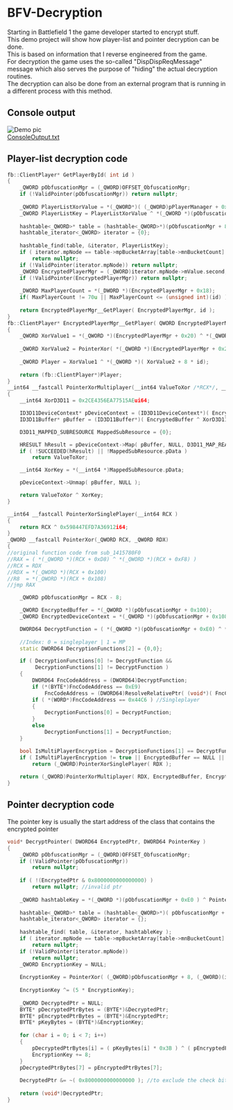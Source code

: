 # BFV-Decryption

Starting in Battlefield 1 the game developer started to encrypt stuff.<br />
This demo project will show how player-list and pointer decryption can be done.<br />
This is based on information that I reverse engineered from the game.<br />
For decryption the game uses the so-called "DispDispReqMessage" message which also serves the purpose of "hiding" the actual decryption routines.<br />
The decryption can also be done from an external program that is running in a different process with this method.<br />

## Console output
![Demo pic](https://raw.githubusercontent.com/Speedi13/BFV-Decryption/master/ConsoleOutputScreenshot.png)
<br>
[ConsoleOutput.txt](https://github.com/Speedi13/BFV-Decryption/blob/master/ConsoleOutput.txt)

## Player-list decryption code
```cpp
fb::ClientPlayer* GetPlayerById( int id )
{
	_QWORD pObfuscationMgr = (_QWORD)OFFSET_ObfuscationMgr;
	if (!ValidPointer(pObfuscationMgr)) return nullptr;
 
	_QWORD PlayerListXorValue = *(_QWORD*)( (_QWORD)pPlayerManager + 0xF8 );
	_QWORD PlayerListKey = PlayerListXorValue ^ *(_QWORD *)(pObfuscationMgr + 0xE0 );
 
	hashtable<_QWORD>* table = (hashtable<_QWORD>*)(pObfuscationMgr + 8 + 8);
	hashtable_iterator<_QWORD> iterator = {0};
 
	hashtable_find(table, &iterator, PlayerListKey);
	if ( iterator.mpNode == table->mpBucketArray[table->mnBucketCount] )
		return nullptr;
	if (!ValidPointer(iterator.mpNode)) return nullptr;
	_QWORD EncryptedPlayerMgr = (_QWORD)iterator.mpNode->mValue.second;
	if (!ValidPointer(EncryptedPlayerMgr)) return nullptr;
 
	_DWORD MaxPlayerCount = *(_DWORD *)(EncryptedPlayerMgr + 0x18);
	if( MaxPlayerCount != 70u || MaxPlayerCount <= (unsigned int)(id) ) return nullptr;
 
	return EncryptedPlayerMgr__GetPlayer( EncryptedPlayerMgr, id );
}
fb::ClientPlayer* EncryptedPlayerMgr__GetPlayer( QWORD EncryptedPlayerMgr, int id )
{
	_QWORD XorValue1 = *(_QWORD *)(EncryptedPlayerMgr + 0x20) ^ *(_QWORD *)(EncryptedPlayerMgr + 8);
  
	_QWORD XorValue2 = PointerXor( *(_QWORD *)(EncryptedPlayerMgr + 0x28), *(_QWORD *)(EncryptedPlayerMgr + 0x10) );
  
	_QWORD Player = XorValue1 ^ *(_QWORD *)( XorValue2 + 8 * id);
  
	return (fb::ClientPlayer*)Player;
}
__int64 __fastcall PointerXorMultiplayer(__int64 ValueToXor /*RCX*/, __int64 EncryptedBuffer /*RDX*/, __int64 EncryptedDeviceContext /*R8*/ )
{
	__int64 XorD3D11 = 0x2CE4356EA77515AEui64;

	ID3D11DeviceContext* pDeviceContext = (ID3D11DeviceContext*)( EncryptedDeviceContext ^ XorD3D11 );
	ID3D11Buffer* pBuffer = (ID3D11Buffer*)( EncryptedBuffer ^ XorD3D11 );

	D3D11_MAPPED_SUBRESOURCE MappedSubResource = {0};

	HRESULT hResult = pDeviceContext->Map( pBuffer, NULL, D3D11_MAP_READ, NULL, &MappedSubResource );
	if ( !SUCCEEDED(hResult) || !MappedSubResource.pData )
		return ValueToXor;

	__int64 XorKey = *(__int64 *)MappedSubResource.pData;

	pDeviceContext->Unmap( pBuffer, NULL );

	return ValueToXor ^ XorKey;
}

__int64 __fastcall PointerXorSinglePlayer(__int64 RCX )
{
	return RCX ^ 0x598447EFD7A36912i64;
}
_QWORD __fastcall PointerXor(_QWORD RCX, _QWORD RDX)
{
//original function code from sub_1415780F0
//RAX = ( *(_QWORD *)(RCX + 0xD8) ^ *(_QWORD *)(RCX + 0xF8) )
//RCX = RDX
//RDX = *(_QWORD *)(RCX + 0x100)
//R8  = *(_QWORD *)(RCX + 0x108)
//jmp RAX

	_QWORD pObfuscationMgr = RCX - 8;

	_QWORD EncryptedBuffer = *(_QWORD *)(pObfuscationMgr + 0x100);
	_QWORD EncryptedDeviceContext = *(_QWORD *)(pObfuscationMgr + 0x108);

	DWORD64 DecryptFunction = ( *(_QWORD *)(pObfuscationMgr + 0xE0) ^ *(_QWORD *)(pObfuscationMgr + 0xF8) );
	
	//Index: 0 = singleplayer | 1 = MP
	static DWORD64 DecryptionFunctions[2] = {0,0};

	if ( DecryptionFunctions[0] != DecryptFunction &&
		 DecryptionFunctions[1] != DecryptFunction )
	{
		DWORD64 FncCodeAddress = (DWORD64)DecryptFunction;
		if (*(BYTE*)FncCodeAddress == 0xE9)
			FncCodeAddress = (DWORD64)ResolveRelativePtr( (void*)( FncCodeAddress + 1 ) );
		if ( *(WORD*)FncCodeAddress == 0x44C6 ) //Singleplayer
		{
			DecryptionFunctions[0] = DecryptFunction;
		}
		else
			DecryptionFunctions[1] = DecryptFunction;
	}

	bool IsMultiPlayerEncryption = DecryptionFunctions[1] == DecryptFunction;
	if ( IsMultiPlayerEncryption != true || EncryptedBuffer == NULL || EncryptedDeviceContext == NULL )
		return (_QWORD)PointerXorSinglePlayer( RDX );
	
	return (_QWORD)PointerXorMultiplayer( RDX, EncryptedBuffer, EncryptedDeviceContext );
}
```

## Pointer decryption code
The pointer key is usually the start address of the class that contains the encrypted pointer
```cpp
void* DecryptPointer( DWORD64 EncryptedPtr, DWORD64 PointerKey )
{
	_QWORD pObfuscationMgr = (_QWORD)OFFSET_ObfuscationMgr;
	if (!ValidPointer(pObfuscationMgr))
		return nullptr;
 
	if ( !(EncryptedPtr & 0x8000000000000000) )
		return nullptr; //invalid ptr
 
	_QWORD hashtableKey = *(_QWORD *)(pObfuscationMgr + 0xE0 ) ^ PointerKey;
 
	hashtable<_QWORD>* table = (hashtable<_QWORD>*)( pObfuscationMgr + 0x78 );
	hashtable_iterator<_QWORD> iterator = {};
 
	hashtable_find( table, &iterator, hashtableKey );
	if ( iterator.mpNode == table->mpBucketArray[table->mnBucketCount] ) 
		return nullptr;
	if (!ValidPointer(iterator.mpNode))
		return nullptr;
	_QWORD EncryptionKey = NULL;
 
	EncryptionKey = PointerXor( (_QWORD)pObfuscationMgr + 8, (_QWORD)(iterator.mpNode->mValue.second) );
 
	EncryptionKey ^= (5 * EncryptionKey);
 
	_QWORD DecryptedPtr = NULL;
	BYTE* pDecryptedPtrBytes = (BYTE*)&DecryptedPtr;
	BYTE* pEncryptedPtrBytes = (BYTE*)&EncryptedPtr;
	BYTE* pKeyBytes = (BYTE*)&EncryptionKey;
 
	for (char i = 0; i < 7; i++)
	{
		pDecryptedPtrBytes[i] = ( pKeyBytes[i] * 0x3B ) ^ ( pEncryptedPtrBytes[i] + pKeyBytes[i] );
		EncryptionKey += 8;
	}
	pDecryptedPtrBytes[7] = pEncryptedPtrBytes[7];
 
	DecryptedPtr &= ~( 0x8000000000000000 ); //to exclude the check bit
 
	return (void*)DecryptedPtr;
}
```
